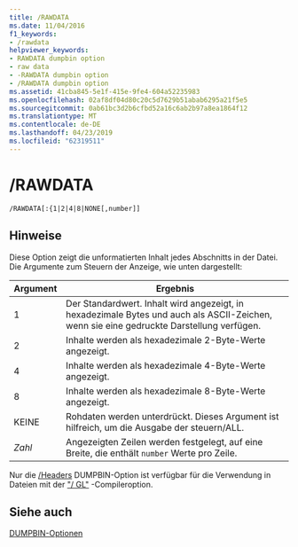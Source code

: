 ```yaml
---
title: /RAWDATA
ms.date: 11/04/2016
f1_keywords:
- /rawdata
helpviewer_keywords:
- RAWDATA dumpbin option
- raw data
- -RAWDATA dumpbin option
- /RAWDATA dumpbin option
ms.assetid: 41cba845-5e1f-415e-9fe4-604a52235983
ms.openlocfilehash: 02af8df04d80c20c5d7629b51abab6295a21f5e5
ms.sourcegitcommit: 0ab61bc3d2b6cfbd52a16c6ab2b97a8ea1864f12
ms.translationtype: MT
ms.contentlocale: de-DE
ms.lasthandoff: 04/23/2019
ms.locfileid: "62319511"
---
```

# <a name="rawdata"></a>/RAWDATA

```
/RAWDATA[:{1|2|4|8|NONE[,number]]
```

## <a name="remarks"></a>Hinweise

Diese Option zeigt die unformatierten Inhalt jedes Abschnitts in der Datei. Die Argumente zum Steuern der Anzeige, wie unten dargestellt:

|Argument|Ergebnis|
|--------------|------------|
|1|Der Standardwert. Inhalt wird angezeigt, in hexadezimale Bytes und auch als ASCII-Zeichen, wenn sie eine gedruckte Darstellung verfügen.|
|2|Inhalte werden als hexadezimale 2-Byte-Werte angezeigt.|
|4|Inhalte werden als hexadezimale 4-Byte-Werte angezeigt.|
|8|Inhalte werden als hexadezimale 8-Byte-Werte angezeigt.|
|KEINE|Rohdaten werden unterdrückt. Dieses Argument ist hilfreich, um die Ausgabe der steuern/ALL.|
|*Zahl*|Angezeigten Zeilen werden festgelegt, auf eine Breite, die enthält `number` Werte pro Zeile.|

Nur die [/Headers](headers.md) DUMPBIN-Option ist verfügbar für die Verwendung in Dateien mit der ["/ GL"](gl-whole-program-optimization.md) -Compileroption.

## <a name="see-also"></a>Siehe auch

[DUMPBIN-Optionen](dumpbin-options.md)
